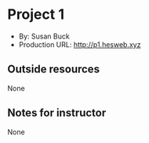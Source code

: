 # Project 1
+ By: Susan Buck
+ Production URL: <http://p1.hesweb.xyz>

## Outside resources
None

## Notes for instructor
None